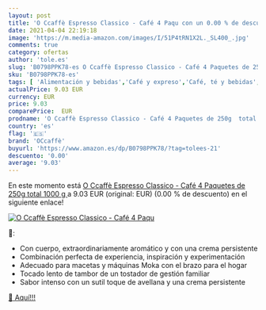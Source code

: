 ```yaml
---
layout: post
title: 'O Ccaffè Espresso Classico - Café 4 Paqu con un 0.00 % de descuento'
date: 2021-04-04 22:19:18
image: 'https://m.media-amazon.com/images/I/51P4tRN1X2L._SL400_.jpg'
comments: true
category: ofertas
author: 'tole.es'
slug: 'B0798PPK78-es O Ccaffè Espresso Classico - Café 4 Paquetes de 250g total...'
sku: 'B0798PPK78-es'
tags: [ 'Alimentación y bebidas','Café y expreso','Café, té y bebidas','Cápsulas de café','café','occaffè', ]
actualPrice: 9.03 EUR
currency: EUR
price: 9.03
comparePrice:  EUR
prodname: 'O Ccaffè Espresso Classico - Café 4 Paquetes de 250g  total 1000 g '
country: 'es'
flag: '🇪🇸'
brand: 'OCcaffè'
buyurl: 'https://www.amazon.es/dp/B0798PPK78/?tag=tolees-21'
descuento: '0.00'
average: '9.03'
---
```


En este momento está [O Ccaffè Espresso Classico - Café 4 Paquetes de 250g  total 1000 g ](https://www.amazon.es/dp/B0798PPK78/?tag=tolees-21) a 9.03 EUR (original:  EUR) (0.00 %  de descuento) en el siguiente enlace!

[![O Ccaffè Espresso Classico - Café 4 Paqu](https://m.media-amazon.com/images/I/51P4tRN1X2L._SL400_.jpg)](https://www.amazon.es/dp/B0798PPK78/?tag=tolees-21)

🔎:

- Con cuerpo, extraordinariamente aromático y con una crema persistente
- Combinación perfecta de experiencia, inspiración y experimentación
- Adecuado para macetas y máquinas Moka con el brazo para el hogar
- Tocado lento de tambor de un tostador de gestión familiar
- Sabor intenso con un sutil toque de avellana y una crema persistente

[🛒 Aquí!!!](https://www.amazon.es/dp/B0798PPK78/?tag=tolees-21)
